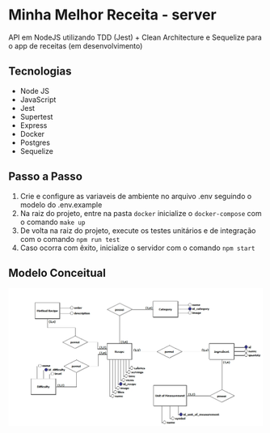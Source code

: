# Minha Melhor Receita - server
API em NodeJS utilizando TDD (Jest) + Clean Architecture e Sequelize para o app de receitas (em desenvolvimento)

## Tecnologias
- Node JS
- JavaScript
- Jest
- Supertest
- Express
- Docker
- Postgres
- Sequelize

## Passo a Passo
1. Crie e configure as variaveis de ambiente no arquivo .env seguindo o modelo do .env.example
2. Na raiz do projeto, entre na pasta ```docker``` inicialize o ```docker-compose``` com o comando ```make up```
3. De volta na raiz do projeto, execute os testes unitários e de integração com o comando ```npm run test```
4. Caso ocorra com êxito, inicialize o servidor com o comando ```npm start```

## Modelo Conceitual
<img src="https://github.com/BrunoIgarzabal/mmr-backend/blob/main/screenshots/modelo_conceitual.jpg" />
